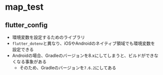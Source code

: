 # map_test

## flutter_config

- 環境変数を設定するためのライブラリ
- `flutter_dotenv`と異なり、iOSやAndroidのネイティブ領域でも環境変数を設定できる
- Androidの場合、Gradleのバージョンを8.xにしてしまうと、ビルドができなくなる事象がある
  - そのため、Gradleのバージョンを`7.6.2`にしてある